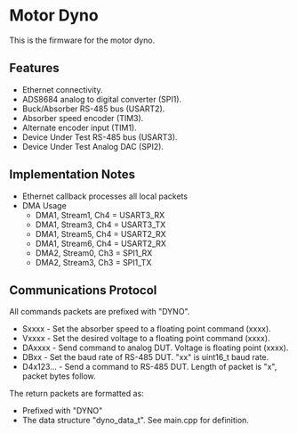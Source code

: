 # Motor Dyno

This is the firmware for the motor dyno.

## Features
 * Ethernet connectivity.
 * ADS8684 analog to digital converter (SPI1).
 * Buck/Absorber RS-485 bus (USART2).
 * Absorber speed encoder (TIM3).
 * Alternate encoder input (TIM1).
 * Device Under Test RS-485 bus (USART3).
 * Device Under Test Analog DAC (SPI2).

## Implementation Notes

 * Ethernet callback processes all local packets
 * DMA Usage
   * DMA1, Stream1, Ch4 = USART3_RX
   * DMA1, Stream3, Ch4 = USART3_TX
   * DMA1, Stream5, Ch4 = USART2_RX
   * DMA1, Stream6, Ch4 = USART2_RX
   * DMA2, Stream0, Ch3 = SPI1_RX
   * DMA2, Stream3, Ch3 = SPI1_TX

## Communications Protocol

All commands packets are prefixed with "DYNO".

 * Sxxxx - Set the absorber speed to a floating point command (xxxx).
 * Vxxxx - Set the desired voltage to a floating point command (xxxx).
 * DAxxxx - Send command to analog DUT. Voltage is floating point (xxxx).
 * DBxx - Set the baud rate of RS-485 DUT. "xx" is uint16_t baud rate.
 * D4x123... - Send a command to RS-485 DUT. Length of packet is "x", packet bytes follow.

The return packets are formatted as:

 * Prefixed with "DYNO"
 * The data structure "dyno_data_t". See main.cpp for definition.
